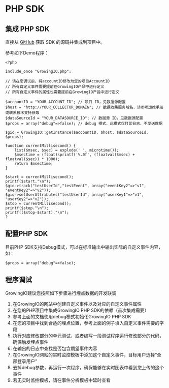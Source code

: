 # PHP SDK

## 集成 PHP SDK <a id="ji-cheng-php-sdk"></a>

 直接从 [GitHub](https://github.com/growingio/growingio-php-sdk/tree/op)  获取 SDK 的源码并集成到项目中。



参考如下Demo程序：

```text
<?php

include_once "GrowingIO.php";

// 请在您调试前，将accountID修改为您的项目AccountID
// 所有自定义事件需要提前在GrowingIO产品中进行定义
// 所有自定义事件的属性也需要提前在GrowingIO产品中进行定义

$accountID = "YOUR_ACCOUNT_ID"; // 项目 ID，见数据源配置
$host = "http://YOUR_COLLECTOR_DOMAIN"; // 数据收集服务域名，请参考运维手册或联系技术支持获取
$dataSourceId = "YOUR_DATASOURCE_ID"; // 数据源 ID，见数据源配置
$props = array("debug"=>false); // debug 模式，此模式仅打印日志，不发送数据

$gio = GrowingIO::getInstance($accountID, $host, $dataSourceId, $props);

function currentMillisecond() {
    list($msec, $sec) = explode(' ', microtime());
    $msectime = (float)sprintf('%.0f', (floatval($msec) + floatval($sec)) * 1000);
    return $msectime;
}

$start = currentMillisecond();
printf($start."\n");
$gio->track("testUserId","testEvent", array("eventKey2"=>"v1", "eventKey2"=>"v2"));
$gio->setUserAttributes("testUserId", array("userKey1"=>"v1", "userKey2"=>"v2"));
$stop = currentMillisecond();
printf($stop."\n");
printf(($stop-$start)."\n");
?
```

## 配置PHP SDK <a id="pei-zhi-php-sdk"></a>

目前PHP SDK支持Debug模式，可以在标准输出中输出实际的自定义事件内容，如：

```text
$props = array("debug"=>false);
```

## 程序调试 <a id="cheng-xu-tiao-shi"></a>

GrowingIO建议您按照如下步骤进行埋点数据的开发联调

1. 在GrowingIO的网站中创建自定义事件以及对应的自定义事件属性
2. 在您的PHP项目中集成GrowingIO PHP SDK的依赖（首次集成需要）
3. 参考上面的文档使用debug模式初始化GrowingIO PHP SDK
4. 在您的项目中找到合适的埋点位置，参考上面的例子填入自定义事件需要的字段
5. 执行对应修改部分的单元测试，或者编写一段测试程序运行修改部分的代码，确保触发埋点事件
6. 在输出的日志中查找是否包含期望事件内容
7. 在GrowingIO网站的实时监控模板中添加这个自定义事件，目标用户选择“全部登录用户“
8. 去掉debug参数，再运行一次程序，确保能够在实时图表中看到您上传的这个事件
9. 若无实时监控模板，请在事件分析模板中延时查看

